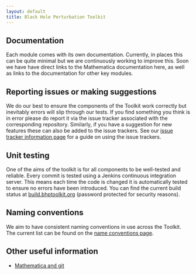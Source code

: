 ```yaml
---
layout: default
title: Black Hole Perturbation Toolkit
---
```


## Documentation

Each module comes with its own documentation. Currently, in places this can be quite minimal but we are continuously working to improve this. Soon we have have direct links to the Mathematica documentation here, as well as links to the documentation for other key modules.

## Reporting issues or making suggestions

We do our best to ensure the components of the Toolkit work correctly but inevitably errors will slip through our tests. If you find something you think is in error please do report it via the issue tracker associated with the corresponding repository. Similarly, if you have a suggestion for new features these can also be added to the issue trackers. See our [issue tracker information page](issue-tracker-info.html) for a guide on using the issue trackers.

## Unit testing

One of the aims of the toolkit is for all components to be well-tested and reliable. Every commit is tested using a Jenkins continuous integration server. This means each time the code is changed it is automatically tested to ensure no errors have been introduced. You can find the current build status at [build.bhptoolkit.org](http://build.bhptoolkit.org/blue) (password protected for security reasons).

## Naming conventions

We aim to have consistent naming conventions in use across the Toolkit. The current list can be found on the [name conventions page](conventions.html).

## Other useful information

- [Mathematica and git](cleannb.html)